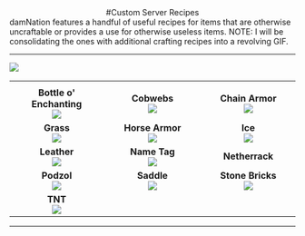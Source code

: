 ---
---
<div style="text-align: center;" markdown="1">
#Custom Server Recipes
</div>
damNation features a handful of useful recipes for items that are otherwise uncraftable or provides a use for otherwise useless items. NOTE: I will be consolidating the ones with additional crafting recipes into a revolving GIF.
<hr>

<img src="{{site.baseurl}}/media/recipes_bottleoenchanting.png">


<table width="100%">
  <tr>
    <th width="33%"></th>
    <th width="34%"></th>
    <th width="33%"></th>
  </tr>
  <tr>
    <td><center><b>Bottle o' Enchanting</b><br/><img src="http://damnation.eu/wiki/images/0/0d/Rc_expbottle.jpg"></center></td>
    <td><center><b>Cobwebs</b><br/><img src="http://damnation.eu/wiki/images/8/83/Rc_cobweb.png"></center></td>
    <td><center><b>Chain Armor</b><br/><img src="http://damnation.eu/wiki/images/7/79/Rc_chainarmor.jpg"></center></td>
  </tr>
  <tr>
    <td><center><b>Grass</b><br/><img src="http://damnation.eu/wiki/images/c/c6/Rc_grass.png"></center></td>
    <td><center><b>Horse Armor</b><br/><img src="http://damnation.eu/wiki/images/b/b4/Rc_horsearmor.png"></center></td>
    <td><center><b>Ice</b><br/><img src="http://damnation.eu/wiki/images/3/3f/Rc_ice.jpg"></center></td>
  </tr>
  <tr>
    <td><center><b>Leather</b><br/><img src="http://damnation.eu/wiki/images/c/ca/Rc_leather.png"></center></td>
    <td><center><b>Name Tag</b><br/><img src="http://damnation.eu/wiki/images/0/07/Rc_nametag.png"></center></td>
    <td><center><b>Netherrack</b><br/><img src=""></center></td>
  </tr>
  <tr>
    <td><center><b>Podzol</b><br/><img src="http://damnation.eu/wiki/images/5/5a/Rc_podzol.png"></center></td>
    <td><center><b>Saddle</b><br/><img src="http://damnation.eu/wiki/images/0/07/Rc_saddle.png"></center></td>
    <td><center><b>Stone Bricks</b><br/><img src="http://damnation.eu/wiki/images/4/4c/Rc_stones.jpg"></center></td>
  </tr>
  <tr>
    <td><center><b>TNT</b><br/><img src="http://damnation.eu/wiki/images/3/32/Rc_tnt.png"></center></td>
  </tr>
</table>

<hr>
